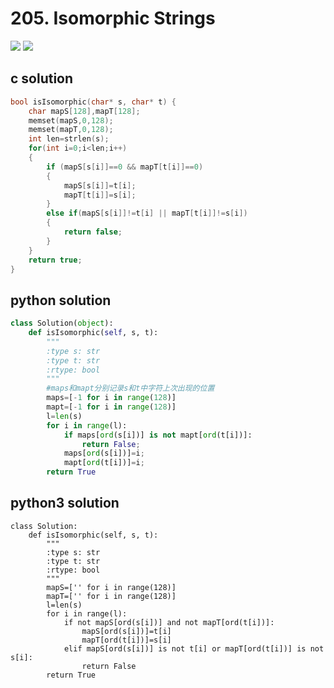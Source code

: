 # 205. Isomorphic Strings
<img src="https://github.com/vampire1996/LeetCode/blob/master/Problems/201-300/205.%20Isomorphic%20Strings/problem.png"/>
<img src="https://github.com/vampire1996/LeetCode/blob/master/Problems/201-300/205.%20Isomorphic%20Strings/example.png"/>

## c solution
```c
bool isIsomorphic(char* s, char* t) {
    char mapS[128],mapT[128];
    memset(mapS,0,128);
    memset(mapT,0,128);
    int len=strlen(s);
    for(int i=0;i<len;i++)
    {
        if (mapS[s[i]]==0 && mapT[t[i]]==0)
        {
            mapS[s[i]]=t[i];
            mapT[t[i]]=s[i];
        }
        else if(mapS[s[i]]!=t[i] || mapT[t[i]]!=s[i])
        {
            return false;
        }
    }
    return true;
}
```

## python solution
```python
class Solution(object):
    def isIsomorphic(self, s, t):
        """
        :type s: str
        :type t: str
        :rtype: bool
        """
        #maps和mapt分别记录s和t中字符上次出现的位置
        maps=[-1 for i in range(128)]
        mapt=[-1 for i in range(128)]
        l=len(s)
        for i in range(l):
            if maps[ord(s[i])] is not mapt[ord(t[i])]:
                return False;
            maps[ord(s[i])]=i;
            mapt[ord(t[i])]=i;
        return True 
```

## python3 solution
```python3
class Solution:
    def isIsomorphic(self, s, t):
        """
        :type s: str
        :type t: str
        :rtype: bool
        """
        mapS=['' for i in range(128)]
        mapT=['' for i in range(128)]
        l=len(s)
        for i in range(l):
            if not mapS[ord(s[i])] and not mapT[ord(t[i])]:
                mapS[ord(s[i])]=t[i]
                mapT[ord(t[i])]=s[i]
            elif mapS[ord(s[i])] is not t[i] or mapT[ord(t[i])] is not s[i]:
                return False
        return True  
```
